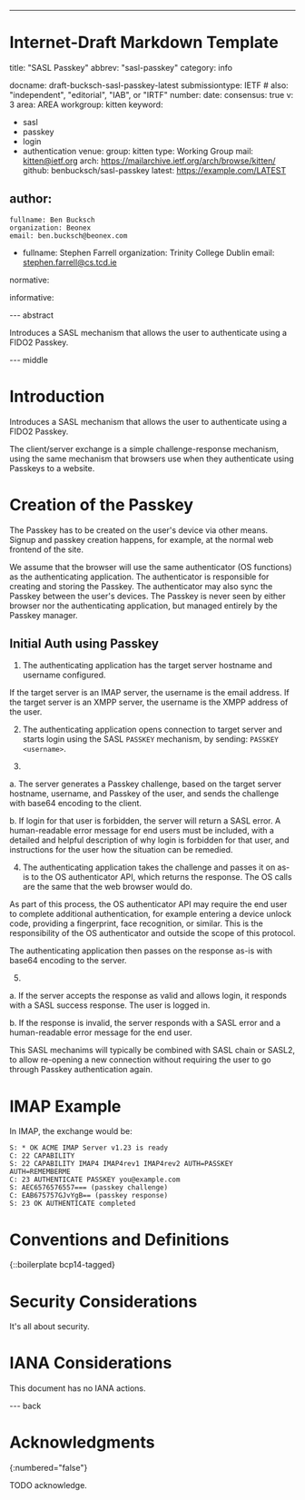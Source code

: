 ---
###
# Internet-Draft Markdown Template
title: "SASL Passkey"
abbrev: "sasl-passkey"
category: info

docname: draft-bucksch-sasl-passkey-latest
submissiontype: IETF  # also: "independent", "editorial", "IAB", or "IRTF"
number:
date:
consensus: true
v: 3
area: AREA
workgroup: kitten
keyword:
 - sasl
 - passkey
 - login
 - authentication
venue:
  group: kitten
  type: Working Group
  mail: kitten@ietf.org
  arch: https://mailarchive.ietf.org/arch/browse/kitten/
  github: benbucksch/sasl-passkey
  latest: https://example.com/LATEST

author:
 -
    fullname: Ben Bucksch
    organization: Beonex
    email: ben.bucksch@beonex.com
 -
    fullname: Stephen Farrell
    organization: Trinity College Dublin
    email: stephen.farrell@cs.tcd.ie

normative:

informative:


--- abstract

Introduces a SASL mechanism that allows the user to authenticate using a FIDO2 Passkey.

--- middle

# Introduction

Introduces a SASL mechanism that allows the user to authenticate using a FIDO2 Passkey.

The client/server exchange is a simple challenge-response mechanism,
using the same mechanism that browsers use when they authenticate
using Passkeys to a website.

# Creation of the Passkey

The Passkey has to be created on the user's device via other means.
Signup and passkey creation happens, for example, at the normal
web frontend of the site.

We assume that the browser will use the same authenticator (OS functions) as the authenticating application. The authenticator
is responsible for creating and storing the Passkey. The
authenticator may also sync the Passkey between the user's devices.
The Passkey is never seen by either browser nor the authenticating
application, but managed entirely by the Passkey manager.

## Initial Auth using Passkey

1. The authenticating application has the target server hostname
and username configured.

If the target server is an IMAP server, the username is the email address. If the target server is an XMPP server, the username is the
XMPP address of the user.

2. The authenticating application opens connection to target server and starts login using the SASL `PASSKEY` mechanism, by sending:
`PASSKEY <username>`.

3.
  a. The server generates a Passkey challenge, based on the
  target server hostname, username, and Passkey of the user,
  and sends the challenge with base64 encoding to the client.

  b. If login for that user is forbidden, the server will return a
  SASL error. A human-readable error message for end users
  must be included, with a detailed and helpful description of why
  login is forbidden for that user, and instructions for the user
  how the situation can be remedied.

4. The authenticating application takes the challenge and passes it
on as-is to the OS authenticator API, which returns the response.
The OS calls are the same that the web browser would do.

As part of this process, the OS authenticator API may require
the end user to complete additional authentication, for example
entering a device unlock code, providing a fingerprint,
face recognition, or similar. This is the responsibility of the
OS authenticator and outside the scope of this protocol.

The authenticating application then passes on the response
as-is with base64 encoding to the server.

5.
  a. If the server accepts the response as valid and allows login,
  it responds with a SASL success response. The user is logged in.

  b. If the response is invalid, the server responds with a
  SASL error and a human-readable error message for the end user.

This SASL mechanims will typically be combined with SASL chain
or SASL2, to allow re-opening a new connection without requiring
the user to go through Passkey authentication again.

# IMAP Example

In IMAP, the exchange would be:
```
S: * OK ACME IMAP Server v1.23 is ready
C: 22 CAPABILITY
S: 22 CAPABILITY IMAP4 IMAP4rev1 IMAP4rev2 AUTH=PASSKEY AUTH=REMEMBERME
C: 23 AUTHENTICATE PASSKEY you@example.com
S: AEC6576576557=== (passkey challenge)
C: EAB675757GJvYgB== (passkey response)
S: 23 OK AUTHENTICATE completed
```

# Conventions and Definitions

{::boilerplate bcp14-tagged}


# Security Considerations

It's all about security.

# IANA Considerations

This document has no IANA actions.


--- back

# Acknowledgments
{:numbered="false"}

TODO acknowledge.
